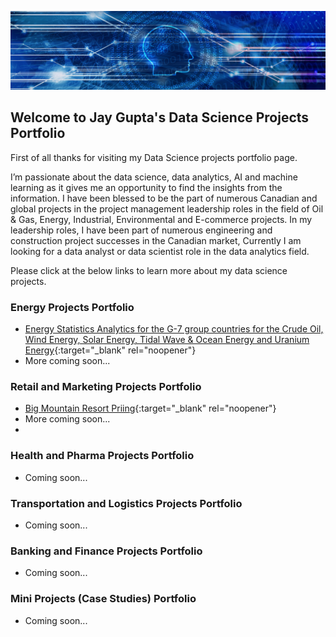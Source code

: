 ![](/image/bkjaygupta.jpg)

## Welcome to Jay Gupta's Data Science Projects Portfolio

First of all thanks for visiting my Data Science projects portfolio page.

I’m passionate about the data science, data analytics, AI and machine learning as it gives me an opportunity to find the insights from the information. I have been blessed to be the part of numerous Canadian and global projects in the project management leadership roles in the field of Oil &amp; Gas, Energy, Industrial, Environmental and E-commerce projects. In my leadership roles, I have been part of numerous engineering and construction project successes in the Canadian market, Currently I am looking for a data analyst or data scientist role in the data analytics field.

Please click at the below links to learn more about my data science projects.

### Energy Projects Portfolio

- [Energy Statistics Analytics for the G-7 group countries for the Crude Oil, Wind Energy, Solar Energy, Tidal Wave & Ocean Energy and Uranium Energy](https://github.com/jayguptacal/EnergyProjects/blob/main/EnergyStatsProject/readme.md){:target="_blank" rel="noopener"}
- More coming soon...

### Retail and Marketing Projects Portfolio

- [Big Mountain Resort Priing](https://github.com/jayguptacal/RetailAndMarketing/blob/main/BigMountainResortPricing/README.md){:target="_blank" rel="noopener"}
- More coming soon...
- 
### Health and Pharma Projects Portfolio

- Coming soon...

### Transportation and Logistics Projects Portfolio

- Coming soon...

### Banking and Finance Projects Portfolio

- Coming soon...

### Mini Projects (Case Studies) Portfolio

- Coming soon...
